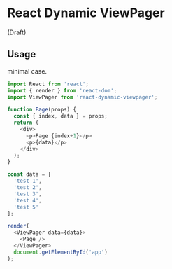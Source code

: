 # React Dynamic ViewPager

(Draft)

## Usage

minimal case.

```javascript
import React from 'react';
import { render } from 'react-dom';
import ViewPager from 'react-dynamic-viewpager';

function Page(props) {
  const { index, data } = props;
  return (
    <div>
      <p>Page {index+1}</p>
      <p>{data}</p>
    </div>
  );
}

const data = [
  'test 1',
  'test 2',
  'test 3',
  'test 4',
  'test 5'
];

render(
  <ViewPager data={data}>
    <Page />
  </ViewPager>
  document.getElementById('app')
);
```
